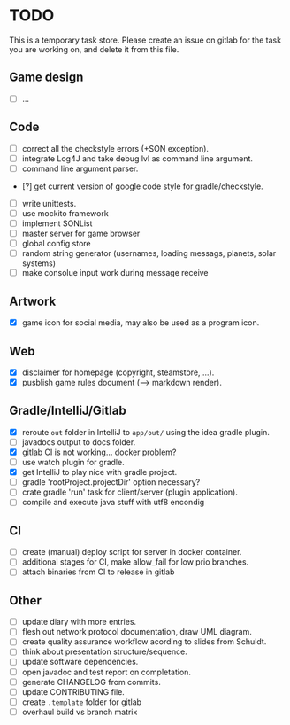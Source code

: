 # TODO
This is a temporary task store. Please create an issue on gitlab for the task you are working on, and delete it from this file.

## Game design
* [ ] ...

## Code
* [ ] correct all the checkstyle errors (+SON exception).
* [ ] integrate Log4J and take debug lvl as command line argument.
* [ ] command line argument parser.
* [?] get current version of google code style for gradle/checkstyle.
* [ ] write unittests.
* [ ] use mockito framework
* [ ] implement SONList
* [ ] master server for game browser
* [ ] global config store 
* [ ] random string generator (usernames, loading messags, planets, solar systems)
* [ ] make consolue input work during message receive

## Artwork
* [X] game icon for social media, may also be used as a program icon.

## Web
* [X] disclaimer for homepage (copyright, steamstore, ...).
* [X] pusblish game rules document (--> markdown render).

## Gradle/IntelliJ/Gitlab
* [X] reroute ``out`` folder in IntelliJ to ``app/out/`` using the idea gradle plugin.
* [ ] javadocs output to docs folder.
* [X] gitlab CI is not working... docker problem?
* [ ] use watch plugin for gradle.
* [X] get IntelliJ to play nice with gradle project.
* [ ] gradle 'rootProject.projectDir' option necessary?
* [ ] crate gradle 'run' task for client/server (plugin application).
* [ ] compile and execute java stuff with utf8 encondig

## CI
* [ ] create (manual) deploy script for server in docker container.
* [ ] additional stages for CI, make allow_fail for low prio branches.
* [ ] attach binaries from CI to release in gitlab

## Other
* [ ] update diary with more entries.
* [ ] flesh out network protocol documentation, draw UML diagram.
* [ ] create quality assurance workflow acording to slides from Schuldt.
* [ ] think about presentation structure/sequence.
* [ ] update software dependencies.
* [ ] open javadoc and test report on completation.
* [ ] generate CHANGELOG from commits.
* [ ] update CONTRIBUTING file.
* [ ] create ``.template`` folder for gitlab
* [ ] overhaul build vs branch matrix